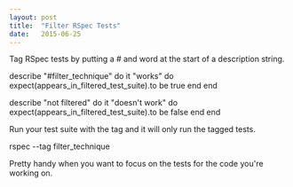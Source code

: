 ```yaml
---
layout: post
title:  "Filter RSpec Tests"
date:   2015-06-25
---
```


Tag RSpec tests by putting a # and word at the start of a description string.

  describe "#filter_technique" do
    it "works" do
      expect(appears_in_filtered_test_suite).to be true
    end
  end

  describe "not filtered" do
    it "doesn't work" do
      expect(appears_in_filtered_test_suite).to be false
    end
  end

Run your test suite with the tag and it will only run the tagged tests.

  rspec --tag filter_technique

  Pretty handy when you want to focus on the tests for the code you're working on.
